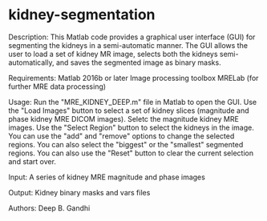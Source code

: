# kidney-segmentation

Description:
This Matlab code provides a graphical user interface (GUI) for segmenting the kidneys in a semi-automatic manner. The GUI allows the user to load a set of kidney MR image, selects both the kidneys semi-automatically, and saves the segmented image as binary masks. 

Requirements:
Matlab 2016b or later
Image processing toolbox
MRELab (for further MRE data processing)

Usage:
Run the "MRE_KIDNEY_DEEP.m" file in Matlab to open the GUI. Use the "Load Images" button to select a set of kidney slices (magnitude and phase kidney MRE DICOM images). Seletc the magnitude kidney MRE images. Use the "Select Region" button to select the kidneys in the image. You can use the "add" and "remove" options to change the selected regions. You can also select the "biggest" or the "smallest" segmented regions. You can also use the "Reset" button to clear the current selection and start over.

Input:
A series of kidney MRE magnitude and phase images

Output:
Kidney binary masks and vars files

Authors:
Deep B. Gandhi
